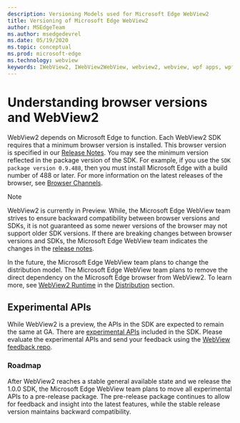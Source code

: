 ```yaml
---
description: Versioning Models used for Microsoft Edge WebView2
title: Versioning of Microsoft Edge WebView2
author: MSEdgeTeam
ms.author: msedgedevrel
ms.date: 05/19/2020
ms.topic: conceptual
ms.prod: microsoft-edge
ms.technology: webview
keywords: IWebView2, IWebView2WebView, webview2, webview, wpf apps, wpf, edge, ICoreWebView2, ICoreWebView2Host, browser control, edge html
---
```


# Understanding browser versions and WebView2  

WebView2 depends on Microsoft Edge to function.  Each WebView2 SDK requires that a minimum browser version is installed.  This browser version is specified in our [Release Notes][Webview2Releasenotes].  You may see the minimum version reflected in the package version of the SDK.  For example, if you use the `SDK package version 0.9.488`, then you must install Microsoft Edge with a build number of 488 or later.  For more information on the latest releases of the browser, see [Browser Channels][DeployedgeChannels].  

> [!NOTE]
> WebView2 is currently in Preview.  While, the Microsoft Edge WebView team strives to ensure backward compatibility between browser versions and SDKs, it is not guaranteed as some newer versions of the browser may not support older SDK versions.  If there are breaking changes between browser versions and SDKs, the Microsoft Edge WebView team indicates the changes in the [release notes][Webview2Releasenotes].  

In the future, the Microsoft Edge WebView team plans to change the distribution model.  The Microsoft Edge WebView team plans to remove the direct dependency on the Microsoft Edge browser from WebView2.  To learn more, see [WebView2 Runtime][Webview2IndexEdgeRuntime] in the [Distribution][Webview2Distibution] section.  

## Experimental APIs  

While WebView2 is a preview, the APIs in the SDK are expected to remain the same at GA.  There are [experimental APIs][Webview2ReferenceWin3209488Experimental] included in the SDK.  Please evaluate the experimental APIs and send your feedback using the [WebView feedback repo][GithubMicrosoftedgeWebviewfeedback].  

### Roadmap  

After WebView2 reaches a stable general available state and we release the 1.0.0 SDK, the Microsoft Edge WebView team plans to move all experimental APIs to a pre-release package.  The pre-release package continues to allow for feedback and insight into the latest features, while the stable release version maintains backward compatibility.  

<!--links -->

[Webview2Distibution]: ./distribution.md "Distribution of Applications using WebView2 | Microsoft Docs"  
[Webview2IndexEdgeRuntime]: ../index.md#microsoft-edge-webview2-runtime "Microsoft Edge WebView2 Runtime - Distribution of Applications using WebView2 | Microsoft Docs"  
[Webview2ReferenceWin3209488Experimental]: ../reference/win32/0-9-488-reference-webview2.md#experimental "Experimental - Reference (WebView2) | Microsoft Docs"  
[Webview2Releasenotes]: ../releasenotes.md "Release notes for WebView2 SDK | Microsoft Docs"  

[DeployedgeChannels]: /deployedge/microsoft-edge-channels "Overview of the Microsoft Edge channels | Microsoft Docs"  

[GithubMicrosoftedgeWebviewfeedback]: https://github.com/MicrosoftEdge/WebViewFeedback "WebView Feedback - MicrosoftEdge/WebViewFeedback | GitHub"  
